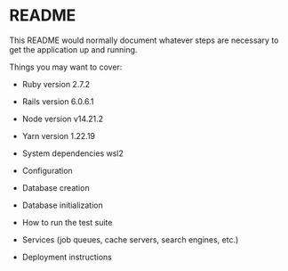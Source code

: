 # README

This README would normally document whatever steps are necessary to get the
application up and running.

Things you may want to cover:

* Ruby version
2.7.2
* Rails version
6.0.6.1
* Node version
v14.21.2
* Yarn version
1.22.19
* System dependencies
wsl2
* Configuration

* Database creation

* Database initialization

* How to run the test suite

* Services (job queues, cache servers, search engines, etc.)

* Deployment instructions


